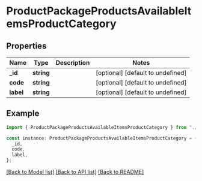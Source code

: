 # ProductPackageProductsAvailableItemsProductCategory

## Properties

| Name      | Type       | Description | Notes                             |
| --------- | ---------- | ----------- | --------------------------------- |
| **\_id**  | **string** |             | [optional] [default to undefined] |
| **code**  | **string** |             | [optional] [default to undefined] |
| **label** | **string** |             | [optional] [default to undefined] |

## Example

```typescript
import { ProductPackageProductsAvailableItemsProductCategory } from "./api";

const instance: ProductPackageProductsAvailableItemsProductCategory = {
  _id,
  code,
  label,
};
```

[[Back to Model list]](../README.md#documentation-for-models) [[Back to API list]](../README.md#documentation-for-api-endpoints) [[Back to README]](../README.md)
